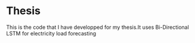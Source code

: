 # Thesis
This is the code that I have developped for my thesis.It uses Bi-Directional LSTM for electricity load forecasting
